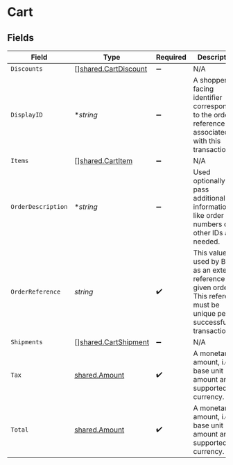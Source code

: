 # Cart


## Fields

| Field                                                                                                                           | Type                                                                                                                            | Required                                                                                                                        | Description                                                                                                                     | Example                                                                                                                         |
| ------------------------------------------------------------------------------------------------------------------------------- | ------------------------------------------------------------------------------------------------------------------------------- | ------------------------------------------------------------------------------------------------------------------------------- | ------------------------------------------------------------------------------------------------------------------------------- | ------------------------------------------------------------------------------------------------------------------------------- |
| `Discounts`                                                                                                                     | [][shared.CartDiscount](../../models/shared/cartdiscount.md)                                                                    | :heavy_minus_sign:                                                                                                              | N/A                                                                                                                             |                                                                                                                                 |
| `DisplayID`                                                                                                                     | **string*                                                                                                                       | :heavy_minus_sign:                                                                                                              | A shopper-facing identifier corresponding to the order reference associated with this transaction.                              | 215614191                                                                                                                       |
| `Items`                                                                                                                         | [][shared.CartItem](../../models/shared/cartitem.md)                                                                            | :heavy_minus_sign:                                                                                                              | N/A                                                                                                                             |                                                                                                                                 |
| `OrderDescription`                                                                                                              | **string*                                                                                                                       | :heavy_minus_sign:                                                                                                              | Used optionally to pass additional information like order numbers or other IDs as needed.                                       | Order #1234567890                                                                                                               |
| `OrderReference`                                                                                                                | *string*                                                                                                                        | :heavy_check_mark:                                                                                                              | This value is used by Bolt as an external reference to a given order. This reference must be unique per successful transaction. | order_100                                                                                                                       |
| `Shipments`                                                                                                                     | [][shared.CartShipment](../../models/shared/cartshipment.md)                                                                    | :heavy_minus_sign:                                                                                                              | N/A                                                                                                                             |                                                                                                                                 |
| `Tax`                                                                                                                           | [shared.Amount](../../models/shared/amount.md)                                                                                  | :heavy_check_mark:                                                                                                              | A monetary amount, i.e. a base unit amount and a supported currency.                                                            |                                                                                                                                 |
| `Total`                                                                                                                         | [shared.Amount](../../models/shared/amount.md)                                                                                  | :heavy_check_mark:                                                                                                              | A monetary amount, i.e. a base unit amount and a supported currency.                                                            |                                                                                                                                 |